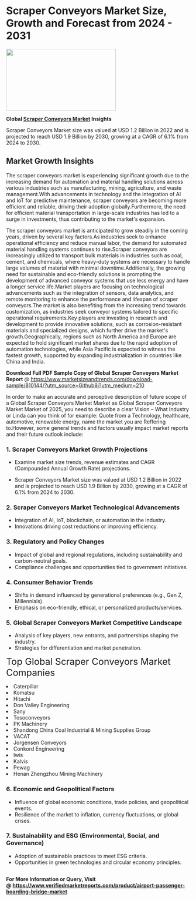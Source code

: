 <H1>Scraper Conveyors Market Size, Growth and Forecast from 2024 - 2031</H1><img class="aligncenter size-medium wp-image-584254" src="https://thirdeyenews.in/wp-content/uploads/2024/09/Global-Market-Research-300x168.jpeg" alt="" width="300" height="168" /><p><strong>Global&nbsp;<a href="https://www.marketsizeandtrends.com/download-sample/810144/?utm_source=Github8j?utm_medium=210">Scraper Conveyors Market</a> Insights</strong></p><p>Scraper Conveyors Market size was valued at USD 1.2 Billion in 2022 and is projected to reach USD 1.9 Billion by 2030, growing at a CAGR of 6.1% from 2024 to 2030.</p><p><h2>Market Growth Insights</h2> <p>The scraper conveyors market is experiencing significant growth due to the increasing demand for automation and material handling solutions across various industries such as manufacturing, mining, agriculture, and waste management.With advancements in technology and the integration of AI and IoT for predictive maintenance, scraper conveyors are becoming more efficient and reliable, driving their adoption globally.Furthermore, the need for efficient material transportation in large-scale industries has led to a surge in investments, thus contributing to the market's expansion.</p> <p>The scraper conveyors market is anticipated to grow steadily in the coming years, driven by several key factors.As industries seek to enhance operational efficiency and reduce manual labor, the demand for automated material handling systems continues to rise.Scraper conveyors are increasingly utilized to transport bulk materials in industries such as coal, cement, and chemicals, where heavy-duty systems are necessary to handle large volumes of material with minimal downtime.Additionally, the growing need for sustainable and eco-friendly solutions is prompting the development of advanced conveyor systems that use less energy and have a longer service life.Market players are focusing on technological advancements such as the integration of sensors, data analytics, and remote monitoring to enhance the performance and lifespan of scraper conveyors.The market is also benefiting from the increasing trend towards customization, as industries seek conveyor systems tailored to specific operational requirements.Key players are investing in research and development to provide innovative solutions, such as corrosion-resistant materials and specialized designs, which further drive the market's growth.Geographically, regions such as North America and Europe are expected to hold significant market shares due to the rapid adoption of automation technologies, while Asia Pacific is expected to witness the fastest growth, supported by expanding industrialization in countries like China and India.</p> <p><span class=""><strong>Download Full PDF Sample Copy of Global Scraper Conveyors Market Report</strong> @ <a href="https://www.marketsizeandtrends.com/download-sample/810144/?utm_source=Github8j?utm_medium=210" target="_blank">https://www.marketsizeandtrends.com/download-sample/810144/?utm_source=Github8j?utm_medium=210</a></span></p><p>In order to make an accurate and perceptive description of future scope of a Global&nbsp;Scraper Conveyors Market Market as Global&nbsp;Scraper Conveyors Market Market of 2025, you need to describe a clear Vision &ndash; What Industry or Linda can you think of for example: Quote from a Technology, healthcare, automotive, renewable energy, name the market you are Reffering to.However, some general trends and factors usually impact market reports and their future outlook include:</p><h3>1.&nbsp;<strong>Scraper Conveyors Market Growth Projections</strong></h3><ul><li>Examine market size trends, revenue estimates and CAGR (Compounded Annual Growth Rate) projections.</li><li><p>Scraper Conveyors Market size was valued at USD 1.2 Billion in 2022 and is projected to reach USD 1.9 Billion by 2030, growing at a CAGR of 6.1% from 2024 to 2030.</p></li></ul><h3>2.&nbsp;<strong>Scraper Conveyors Market Technological Advancements</strong></h3><ul><li>Integration of AI, IoT, blockchain, or automation in the industry.</li><li>Innovations driving cost reductions or improving efficiency.</li></ul><h3>3.&nbsp;<strong>Regulatory and Policy Changes</strong></h3><ul><li>Impact of global and regional regulations, including sustainability and carbon-neutral goals.</li><li>Compliance challenges and opportunities tied to government initiatives.</li></ul><h3>4.&nbsp;<strong>Consumer Behavior Trends</strong></h3><ul><li>Shifts in demand influenced by generational preferences (e.g., Gen Z, Millennials).</li><li>Emphasis on eco-friendly, ethical, or personalized products/services.</li></ul><h3>5.&nbsp;<strong>Global Scraper Conveyors Market Competitive Landscape</strong></h3><ul><li>Analysis of key players, new entrants, and partnerships shaping the industry.</li><li>Strategies for differentiation and market penetration.</li></ul><p data-pm-slice="1 1 []"><span style="color: inherit; font-family: inherit; font-size: 25px;">Top Global Scraper Conveyors Market Companies</span></p><div class="" data-test-id=""><p><li>Caterpillar</li><li> Komatsu</li><li> Hitachi</li><li> Don Valley Engineering</li><li> Sany</li><li> Tosoconveyors</li><li> PK Machinery</li><li> Shandong China Coal Industrial & Mining Supplies Group</li><li> VACAT</li><li> Jorgensen Conveyors</li><li> Conkord Engineering</li><li> Iwis</li><li> Kalvis</li><li> Pewag</li><li> Henan Zhengzhou Mining Machinery</li></p></div><h3>6.&nbsp;<strong>Economic and Geopolitical Factors</strong></h3><ul><li>Influence of global economic conditions, trade policies, and geopolitical events.</li><li>Resilience of the market to inflation, currency fluctuations, or global crises.</li></ul><h3>7.&nbsp;<strong>Sustainability and ESG (Environmental, Social, and Governance)</strong></h3><ul><li>Adoption of sustainable practices to meet ESG criteria.</li><li>Opportunities in green technologies and circular economy principles.</li></ul><h2><strong style="font-size: 14px;">For More Information or Query, Visit @&nbsp;</strong><a style="background-color: #ffffff; font-size: 14px;" href="https://www.marketsizeandtrends.com/report/scraper-conveyors-market/" target="_blank">https://www.verifiedmarketreports.com/product/airport-passenger-boarding-bridge-market</a></h2>